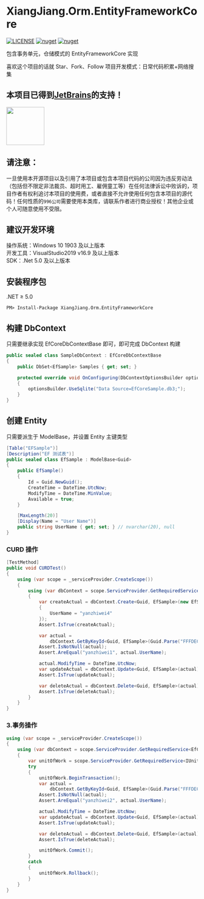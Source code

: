 # XiangJiang.Orm.EntityFrameworkCore

[![LICENSE](https://img.shields.io/badge/license-Anti%20996-blue.svg)](https://github.com/996icu/996.ICU/blob/master/LICENSE) [![nuget](https://img.shields.io/nuget/v/XiangJiang.Orm.EntityFrameworkCore.svg)](https://www.nuget.org/packages/XiangJiang.Orm.EntityFrameworkCore) [![nuget](https://img.shields.io/nuget/dt/XiangJiang.Orm.EntityFrameworkCore.svg)](https://www.nuget.org/packages/XiangJiang.Orm.EntityFrameworkCore)

包含事务单元，仓储模式的 EntityFrameworkCore 实现

喜欢这个项目的话就 Star、Fork、Follow
项目开发模式：日常代码积累+网络搜集

## 本项目已得到[JetBrains](https://www.jetbrains.com/shop/eform/opensource)的支持！

<img src="https://www.jetbrains.com/shop/static/images/jetbrains-logo-inv.svg" height="100">

## 请注意：

一旦使用本开源项目以及引用了本项目或包含本项目代码的公司因为违反劳动法（包括但不限定非法裁员、超时用工、雇佣童工等）在任何法律诉讼中败诉的，项目作者有权利追讨本项目的使用费，或者直接不允许使用任何包含本项目的源代码！任何性质的`996公司`需要使用本类库，请联系作者进行商业授权！其他企业或个人可随意使用不受限。

## 建议开发环境

操作系统：Windows 10 1903 及以上版本  
开发工具：VisualStudio2019 v16.9 及以上版本  
SDK：.Net 5.0 及以上版本

## 安装程序包

.NET ≥ 5.0

```shell
PM> Install-Package XiangJiang.Orm.EntityFrameworkCore
```

## 构建 DbContext

只需要继承实现 EfCoreDbContextBase 即可，即可完成 DbContext 构建

```csharp
public sealed class SampleDbContext : EfCoreDbContextBase
{
    public DbSet<EfSample> Samples { get; set; }

    protected override void OnConfiguring(DbContextOptionsBuilder optionsBuilder)
    {
        optionsBuilder.UseSqlite("Data Source=EfCoreSample.db3;");
    }
}
```

## 创建 Entity

只需要派生于 ModelBase，并设置 Entity 主键类型

```csharp
[Table("EFSample")]
[Description("EF 测试表")]
public sealed class EfSample : ModelBase<Guid>
{
    public EfSample()
    {
        Id = Guid.NewGuid();
        CreateTime = DateTime.UtcNow;
        ModifyTime = DateTime.MinValue;
        Available = true;
    }

    [MaxLength(20)]
    [Display(Name = "User Name")]
    public string UserName { get; set; } // nvarchar(20), null
}
```

### CURD 操作

```csharp
[TestMethod]
public void CURDTest()
{
    using (var scope = _serviceProvider.CreateScope())
    {
        using (var dbContext = scope.ServiceProvider.GetRequiredService<EfCoreDbContextBase>())
        {
            var createActual = dbContext.Create<Guid, EfSample>(new EfSample
            {
                UserName = "yanzhiwei4"
            });
            Assert.IsTrue(createActual);

            var actual =
                dbContext.GetByKeyId<Guid, EfSample>(Guid.Parse("FFFDEC43-73DE-4D17-8764-8E7B56C6C180"));
            Assert.IsNotNull(actual);
            Assert.AreEqual("yanzhiwei1", actual.UserName);

            actual.ModifyTime = DateTime.UtcNow;
            var updateActual = dbContext.Update<Guid, EfSample>(actual);
            Assert.IsTrue(updateActual);

            var deleteActual = dbContext.Delete<Guid, EfSample>(actual);
            Assert.IsTrue(deleteActual);
        }
    }
}
```

### 3.事务操作

```csharp
using (var scope = _serviceProvider.CreateScope())
{
    using (var dbContext = scope.ServiceProvider.GetRequiredService<EfCoreDbContextBase>())
    {
        var unitOfWork = scope.ServiceProvider.GetRequiredService<IUnitOfWork>();
        try
        {
            unitOfWork.BeginTransaction();
            var actual =
                dbContext.GetByKeyId<Guid, EfSample>(Guid.Parse("FFFDEC43-73DE-4D17-8764-8E7B56C6C181"));
            Assert.IsNotNull(actual);
            Assert.AreEqual("yanzhiwei2", actual.UserName);

            actual.ModifyTime = DateTime.UtcNow;
            var updateActual = dbContext.Update<Guid, EfSample>(actual);
            Assert.IsTrue(updateActual);

            var deleteActual = dbContext.Delete<Guid, EfSample>(actual);
            Assert.IsTrue(deleteActual);

            unitOfWork.Commit();
        }
        catch
        {
            unitOfWork.Rollback();
        }
    }
}
```
